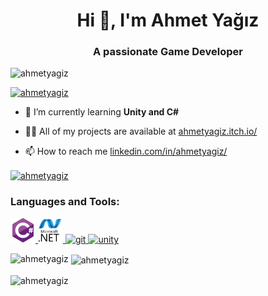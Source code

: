 <h1 align="center">Hi 👋, I'm Ahmet Yağız</h1>
<h3 align="center">A passionate Game Developer</h3>

<p align="left"> <img src="https://komarev.com/ghpvc/?username=ahmetyagiz&label=Profile%20views&color=0e75b6&style=flat" alt="ahmetyagiz" /> </p>

<p align="left"> <a href="https://github.com/ryo-ma/github-profile-trophy">
  <img src="https://github-profile-trophy.vercel.app/?username=ahmetyagiz&theme=gitdimmed" alt="ahmetyagiz" /></a> </p>

- 🌱 I’m currently learning **Unity and C#**

- 👨‍💻 All of my projects are available at <a href="https://ahmetyagiz.itch.io/" target="_blank">ahmetyagiz.itch.io/</a>

- 📫 How to reach me <a href="https://www.linkedin.com/in/ahmetyagiz/" target="_blank">linkedin.com/in/ahmetyagiz/</a>


<p align="left">
<a href="https://linkedin.com/in/ahmetyagiz" target="blank"><img align="center" src="https://raw.githubusercontent.com/rahuldkjain/github-profile-readme-generator/master/src/images/icons/Social/linked-in-alt.svg" alt="ahmetyagiz" height="30" width="40" /></a>
</p>

<h3 align="left">Languages and Tools:</h3>
<p align="left"> <a href="https://www.w3schools.com/cs/" target="_blank" rel="noreferrer"> <img src="https://raw.githubusercontent.com/devicons/devicon/master/icons/csharp/csharp-original.svg" alt="csharp" width="40" height="40"/> </a> <a href="https://dotnet.microsoft.com/" target="_blank" rel="noreferrer"> <img src="https://raw.githubusercontent.com/devicons/devicon/master/icons/dot-net/dot-net-original-wordmark.svg" alt="dotnet" width="40" height="40"/> </a> <a href="https://git-scm.com/" target="_blank" rel="noreferrer"> <img src="https://www.vectorlogo.zone/logos/git-scm/git-scm-icon.svg" alt="git" width="40" height="40"/> </a> <a href="https://unity.com/" target="_blank" rel="noreferrer"> <img src="https://www.vectorlogo.zone/logos/unity3d/unity3d-icon.svg" alt="unity" width="40" height="40"/> </a> </p>

<p><img align="left" src="https://github-readme-stats.vercel.app/api/top-langs?username=ahmetyagiz&theme=dark&show_icons=true&locale=en&layout=compact" alt="ahmetyagiz" /></p>

<p>&nbsp;<img align="center" src="https://github-readme-stats.vercel.app/api?username=ahmetyagiz&theme=dark&show_icons=true&locale=en" alt="ahmetyagiz" /></p>

<p><img align="center" src="https://github-readme-streak-stats.herokuapp.com/?user=ahmetyagiz&theme=dark" alt="ahmetyagiz" /></p>

